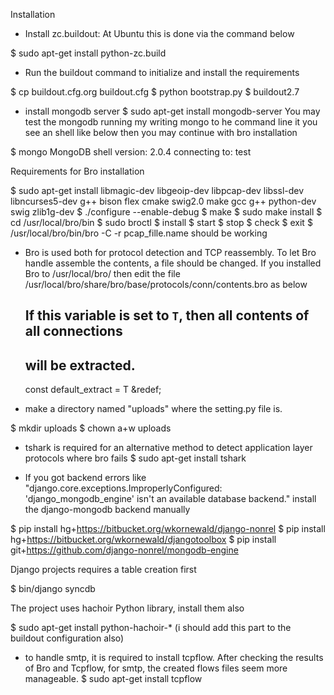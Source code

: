 Installation

* Install zc.buildout:
At Ubuntu this is done via the command below

$ sudo apt-get install python-zc.build

* Run the buildout command to initialize and install the requirements

$ cp buildout.cfg.org buildout.cfg
$ python bootstrap.py
$ buildout2.7

* install mongodb server
$ sudo apt-get install mongodb-server
You may test the mongodb running my writing mongo to he command line
it you see an shell like below then you may continue with bro installation

$ mongo
MongoDB shell version: 2.0.4
connecting to: test

Requirements for Bro installation

$ sudo apt-get install libmagic-dev libgeoip-dev libpcap-dev libssl-dev libncurses5-dev g++ bison flex cmake swig2.0 make gcc g++ python-dev swig zlib1g-dev
$ ./configure --enable-debug
$ make
$ sudo make install
$ cd /usr/local/bro/bin
$ sudo broctl
$ install
$ start
$ stop
$ check
$ exit
$ /usr/local/bro/bin/bro -C -r pcap_fille.name should be working

* Bro is used both for protocol detection and TCP reassembly. To let Bro handle assemble the contents, a file should be changed. If you installed Bro to /usr/local/bro/ then edit the file /usr/local/bro/share/bro/base/protocols/conn/contents.bro as below

	## If this variable is set to ``T``, then all contents of all connections
	## will be  extracted.
	const default_extract = T &redef;

* make a directory named "uploads" where the setting.py file is. 

$ mkdir uploads
$ chown a+w uploads

* tshark is required for an alternative method to detect application layer protocols where bro fails
$ sudo apt-get install tshark

* If you got backend errors like "django.core.exceptions.ImproperlyConfigured: 'django_mongodb_engine' isn't an available database backend."
install the django-mongodb backend manually

$ pip install hg+https://bitbucket.org/wkornewald/django-nonrel
$ pip install hg+https://bitbucket.org/wkornewald/djangotoolbox
$ pip install git+https://github.com/django-nonrel/mongodb-engine


Django projects requires a table creation first

$ bin/django syncdb

The project uses hachoir Python library, install them also

$ sudo apt-get install python-hachoir-* (i should add this part to the buildout configuration also)

* to handle smtp, it is required to install tcpflow. After checking the results of Bro and Tcpflow, for smtp, the created flows files seem more manageable.
$ sudo apt-get install tcpflow
